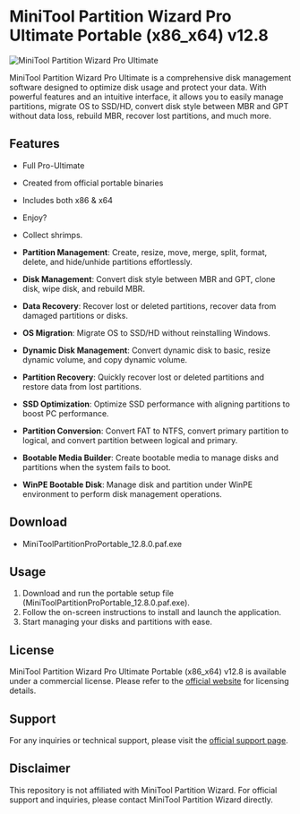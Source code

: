 # MiniTool Partition Wizard Pro Ultimate Portable (x86_x64) v12.8

![MiniTool Partition Wizard Pro Ultimate](https://www.partitionwizard.com/images/screenshot/partition-wizard-02.jpg)

MiniTool Partition Wizard Pro Ultimate is a comprehensive disk management software designed to optimize disk usage and protect your data. With powerful features and an intuitive interface, it allows you to easily manage partitions, migrate OS to SSD/HD, convert disk style between MBR and GPT without data loss, rebuild MBR, recover lost partitions, and much more.

## Features

- Full Pro-Ultimate
- Created from official portable binaries
- Includes both x86 & x64
- Enjoy?
- Collect shrimps.

- **Partition Management**: Create, resize, move, merge, split, format, delete, and hide/unhide partitions effortlessly.
- **Disk Management**: Convert disk style between MBR and GPT, clone disk, wipe disk, and rebuild MBR.
- **Data Recovery**: Recover lost or deleted partitions, recover data from damaged partitions or disks.
- **OS Migration**: Migrate OS to SSD/HD without reinstalling Windows.
- **Dynamic Disk Management**: Convert dynamic disk to basic, resize dynamic volume, and copy dynamic volume.
- **Partition Recovery**: Quickly recover lost or deleted partitions and restore data from lost partitions.
- **SSD Optimization**: Optimize SSD performance with aligning partitions to boost PC performance.
- **Partition Conversion**: Convert FAT to NTFS, convert primary partition to logical, and convert partition between logical and primary.
- **Bootable Media Builder**: Create bootable media to manage disks and partitions when the system fails to boot.
- **WinPE Bootable Disk**: Manage disk and partition under WinPE environment to perform disk management operations.

## Download

- MiniToolPartitionProPortable_12.8.0.paf.exe

## Usage

1. Download and run the portable setup file (MiniToolPartitionProPortable_12.8.0.paf.exe).
2. Follow the on-screen instructions to install and launch the application.
3. Start managing your disks and partitions with ease.

## License

MiniTool Partition Wizard Pro Ultimate Portable (x86_x64) v12.8 is available under a commercial license. Please refer to the [official website](https://www.partitionwizard.com/partition-magic-free.html) for licensing details.

## Support

For any inquiries or technical support, please visit the [official support page](https://www.partitionwizard.com/support.html).

## Disclaimer

This repository is not affiliated with MiniTool Partition Wizard. For official support and inquiries, please contact MiniTool Partition Wizard directly.

